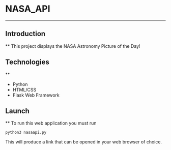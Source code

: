 # NASA_API
***
## Introduction
**
This project displays the NASA Astronomy Picture of the Day!

## Technologies
**
* Python
* HTML/CSS
* Flask Web Framework

## Launch
**
To run this web application you must run 
```
python3 nasaapi.py
```
This will produce a link that can be opened in your web browser of choice.

